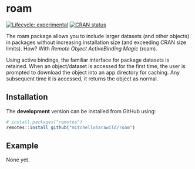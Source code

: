 
<!-- README.md is generated from README.Rmd. Please edit that file -->

# roam

<!-- badges: start -->

[![Lifecycle:
experimental](https://img.shields.io/badge/lifecycle-experimental-orange.svg)](https://www.tidyverse.org/lifecycle/#experimental)
[![CRAN
status](https://www.r-pkg.org/badges/version/roam)](https://CRAN.R-project.org/package=roam)
<!-- badges: end -->

The roam package allows you to include larger datasets (and other
objects) in packages without increasing installation size (and exceeding
CRAN size limits). How? With *Remote Object ActiveBinding Magic* (roam).

Using active bindings, the familiar interface for package datasets is
retained. When an object/dataset is accessed for the first time, the
user is prompted to download the object into an app directory for
caching. Any subsequent time it is accessed, it returns the object as
normal.

## Installation

<!-- You can install the released version of roam from [CRAN](https://CRAN.R-project.org) with: -->

<!-- ``` r -->

<!-- install.packages("roam") -->

<!-- ``` -->

The **development** version can be installed from GitHub using:

``` r
# install.packages("remotes")
remotes::install_github("mitchelloharawild/roam")
```

## Example

None yet.
